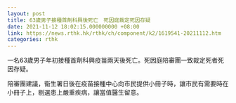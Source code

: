 ```yaml
---
layout: post
title: 63歲男子接種首劑科興後死亡　死因庭裁定死因存疑
date: 2021-11-12 18:02:15.000000000 +08:00
link: https://news.rthk.hk/rthk/ch/component/k2/1619541-20211112.htm
categories: rthk
---
```


一名63歲男子年初接種首劑科興疫苗兩天後死亡。死因庭陪審團一致裁定死者死因存疑。

陪審團建議，衞生署日後在疫苗接種中心向市民提供小冊子時，讓市民有需要時在小冊子上，剔選患上嚴重疾病，讓當值醫生留意。
